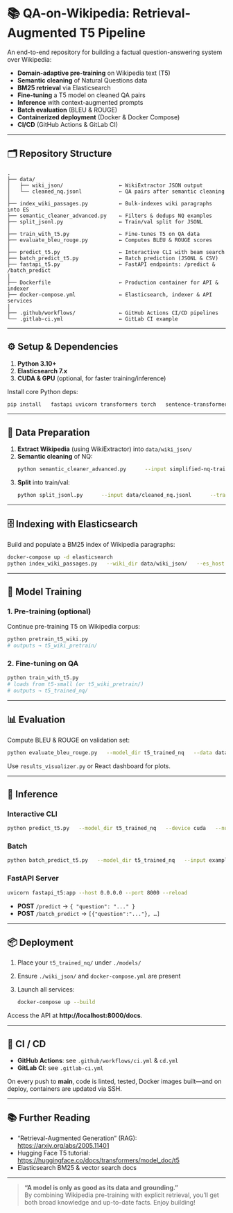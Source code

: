 # 📚 QA-on-Wikipedia: Retrieval-Augmented T5 Pipeline

An end-to-end repository for building a factual question-answering system over Wikipedia:

- **Domain-adaptive pre-training** on Wikipedia text (T5)  
- **Semantic cleaning** of Natural Questions data  
- **BM25 retrieval** via Elasticsearch  
- **Fine-tuning** a T5 model on cleaned QA pairs  
- **Inference** with context-augmented prompts  
- **Batch evaluation** (BLEU & ROUGE)  
- **Containerized deployment** (Docker & Docker Compose)  
- **CI/CD** (GitHub Actions & GitLab CI)

---

## 🗂️ Repository Structure

```
.
├── data/
│   ├── wiki_json/                  ← WikiExtractor JSON output
│   └── cleaned_nq.jsonl            ← QA pairs after semantic cleaning
│
├── index_wiki_passages.py          ← Bulk-indexes wiki paragraphs into ES
├── semantic_cleaner_advanced.py    ← Filters & dedups NQ examples
├── split_jsonl.py                  ← Train/val split for JSONL
│
├── train_with_t5.py                ← Fine-tunes T5 on QA data
├── evaluate_bleu_rouge.py          ← Computes BLEU & ROUGE scores
│
├── predict_t5.py                   ← Interactive CLI with beam search
├── batch_predict_t5.py             ← Batch prediction (JSONL & CSV)
├── fastapi_t5.py                   ← FastAPI endpoints: /predict & /batch_predict
│
├── Dockerfile                      ← Production container for API & indexer
├── docker-compose.yml              ← Elasticsearch, indexer & API services
│
├── .github/workflows/              ← GitHub Actions CI/CD pipelines
└── .gitlab-ci.yml                  ← GitLab CI example
```

---

## ⚙️ Setup & Dependencies

1. **Python 3.10+**  
2. **Elasticsearch 7.x**  
3. **CUDA & GPU** (optional, for faster training/inference)

Install core Python deps:

```bash
pip install   fastapi uvicorn transformers torch   sentence-transformers elasticsearch   datasets nltk rouge-score tqdm
```

---

## 📖 Data Preparation

1. **Extract Wikipedia** (using WikiExtractor) into `data/wiki_json/`  
2. **Semantic cleaning** of NQ:
   ```bash
   python semantic_cleaner_advanced.py      --input simplified-nq-train.jsonl      --output data/cleaned_nq.jsonl      --limit 100000
   ```
3. **Split** into train/val:
   ```bash
   python split_jsonl.py      --input data/cleaned_nq.jsonl      --train_out data/cleaned_nq.train.jsonl      --val_out data/cleaned_nq.val.jsonl      --train_ratio 0.9
   ```

---

## 🗄️ Indexing with Elasticsearch

Build and populate a BM25 index of Wikipedia paragraphs:

```bash
docker-compose up -d elasticsearch
python index_wiki_passages.py   --wiki_dir data/wiki_json/   --es_host http://localhost:9200   --index qa_passages
```

---

## 🤖 Model Training

### 1. **Pre-training (optional)**
Continue pre-training T5 on Wikipedia corpus:

```bash
python pretrain_t5_wiki.py
# outputs → t5_wiki_pretrain/
```

### 2. **Fine-tuning on QA**

```bash
python train_with_t5.py
# loads from t5-small (or t5_wiki_pretrain/)
# outputs → t5_trained_nq/
```

---

## 📊 Evaluation

Compute BLEU & ROUGE on validation set:

```bash
python evaluate_bleu_rouge.py   --model_dir t5_trained_nq   --data data/cleaned_nq.val.jsonl   --max_len 64 --beams 4
```

Use `results_visualizer.py` or React dashboard for plots.

---

## 🚀 Inference

### Interactive CLI

```bash
python predict_t5.py   --model_dir t5_trained_nq   --device cuda   --num_beams 5
```

### Batch

```bash
python batch_predict_t5.py   --model_dir t5_trained_nq   --input example_eval.jsonl   --output predictions.csv
```

### FastAPI Server

```bash
uvicorn fastapi_t5:app --host 0.0.0.0 --port 8000 --reload
```

- **POST** `/predict` → `{ "question": "..." }`  
- **POST** `/batch_predict` → `[{"question":"..."}, …]`

---

## 📦 Deployment

1. Place your `t5_trained_nq/` under `./models/`  
2. Ensure `./wiki_json/` and `docker-compose.yml` are present  
3. Launch all services:

   ```bash
   docker-compose up --build
   ```

Access the API at **http://localhost:8000/docs**.

---

## 🔄 CI / CD

- **GitHub Actions**: see `.github/workflows/ci.yml` & `cd.yml`  
- **GitLab CI**: see `.gitlab-ci.yml`

On every push to **main**, code is linted, tested, Docker images built—and on deploy, containers are updated via SSH.

---

## 📚 Further Reading

- “Retrieval-Augmented Generation” (RAG): https://arxiv.org/abs/2005.11401  
- Hugging Face T5 tutorial: https://huggingface.co/docs/transformers/model_doc/t5  
- Elasticsearch BM25 & vector search docs

---

> **“A model is only as good as its data and grounding.”**  
> By combining Wikipedia pre-training with explicit retrieval, you’ll get both broad knowledge and up-to-date facts. Enjoy building!
